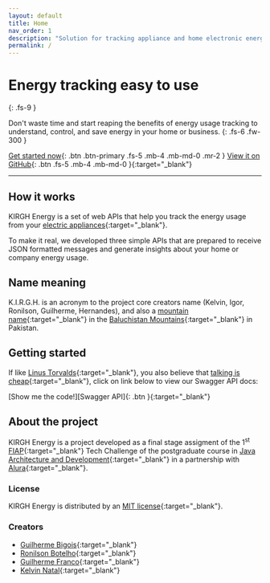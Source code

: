 ```yaml
---
layout: default
title: Home
nav_order: 1
description: "Solution for tracking appliance and home electronic energy use through web APIs"
permalink: /
---
```


# Energy tracking easy to use
{: .fs-9 }

Don't waste time and start reaping the benefits of energy usage tracking to understand, control, and save energy in your home or business.
{: .fs-6 .fw-300 }

[Get started now](#getting-started){: .btn .btn-primary .fs-5 .mb-4 .mb-md-0 .mr-2 }
[View it on GitHub][KIRGH Energy repo]{: .btn .fs-5 .mb-4 .mb-md-0 }{:target="_blank"}

---

## How it works

KIRGH Energy is a set of web APIs that help you track the energy usage from your [electric appliances][WHATIS Electric Appliances]{:target="_blank"}.

To make it real, we developed three simple APIs that are prepared to receive JSON formatted messages and generate insights about your home or company energy usage.

## Name meaning

K.I.R.G.H. is an acronym to the project core creators name (Kelvin, Igor, Ronilson, Guilherme, Hernandes), and also a [mountain name][Kirgh mountain]{:target="_blank"} in the [Baluchistan Mountains][Baluchistan Mountains]{:target="_blank"} in Pakistan.

## Getting started

If like [Linus Torvalds][WHOIS Linus Torvalds]{:target="_blank"}, you also believe that [talking is cheap][Linus Quote]{:target="_blank"}, click on link below to view our Swagger API docs:

<span class="fs-3">
[Show me the code!][Swagger API]{: .btn }{:target="_blank"}
</span>

## About the project

KIRGH Energy is a project developed as a final stage assigment of the 1<sup>st</sup> [FIAP][FIAP website]{:target="_blank"} Tech Challenge of the postgraduate course in [Java Architecture and Development][FIAP course homepage]{:target="_blank"} in a partnership with [Alura][Alura website]{:target="_blank"}.

### License

KIRGH Energy is distributed by an [MIT license](https://github.com/just-the-docs/just-the-docs/tree/main/LICENSE.txt){:target="_blank"}.

### Creators

- [Guilherme Bigois][Guilherme Bigois LinkedIn]{:target="_blank"}
- [Ronilson Botelho][Ronilson Botelho LinkedIn]{:target="_blank"}
- [Guilherme Franco][Guilherme Franco LinkedIn]{:target="_blank"}
- [Kelvin Natal][Kelvin Natal LinkedIn]{:target="_blank"}


[KIRGH Energy repo]: https://github.com/bigois/kirgh-energy
[Swagger API]: https://petstore.swagger.io
[FIAP website]: https://www.fiap.com.br
[FIAP course homepage]: https://postech.fiap.com.br/curso/arquitetura-desenvolvimento-java
[Alura website]: https://www.alura.com.br/
[Kirgh mountain]: https://peakvisor.com/peak/kirgh.html
[Baluchistan Mountains]: https://peakvisor.com/range/baluchistan-mountains.html
[WHATIS Electric Appliances]: https://www.electricveda.com/book/electric-appliances
[WHOIS Linus Torvalds]: https://en.wikipedia.org/wiki/Linus_Torvalds
[Linus Quote]: https://www.goodreads.com/quotes/437173-talk-is-cheap-show-me-the-code
[Guilherme Bigois LinkedIn]: https://www.linkedin.com/in/bigois
[Ronilson Botelho LinkedIn]: https://www.linkedin.com/in/ronilson-alves-63b57a138
[Guilherme Franco LinkedIn]: https://www.linkedin.com/in/guilherme-franco-21792a135
[Kelvin Natal LinkedIn]: https://www.linkedin.com/in/kelvin-natal-40ba681a1
